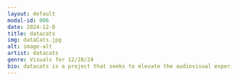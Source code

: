 ```yaml
---
layout: default
modal-id: 006
date: 2024-12-8
title: datacats
img: dataCats.jpg
alt: image-alt
artist: datacats
genre: Visuals for 12/28/24
bio: datacats is a project that seeks to elevate the audiovisual experience by combining obsolete analog technology to produce retina scorching imagery.
---
```

